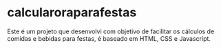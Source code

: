 # calcularoraparafestas
Este é um projeto que desenvolvi com objetivo de facilitar os cálculos de comidas e bebidas para festas, é baseado em HTML, CSS e Javascript.
